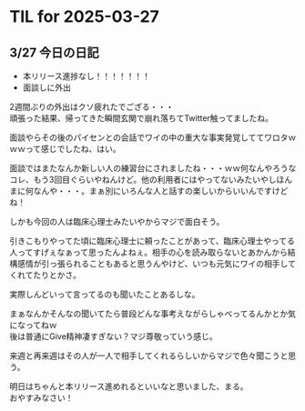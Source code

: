 # TIL for 2025-03-27
## 3/27 今日の日記

- 本リリース進捗なし！！！！！！！
- 面談しに外出

2週間ぶりの外出はクソ疲れたでござる・・・  
頑張った結果、帰ってきた瞬間玄関で崩れ落ちてTwitter触ってましたね。

面談やらその後のパイセンとの会話でワイの中の重大な事実発覚しててワロタｗｗｗって感じでしたね、はい。

面談ではまたなんか新しい人の練習台にされましたね・・・ｗｗ何なんやろうなコレ、もう3回目ぐらいやねんけど。他の利用者にはやってないみたいやしほんまに何なんや・・・。まぁ別にいろんな人と話すの楽しいからいいんですけどね！

しかも今回の人は臨床心理士みたいやからマジで面白そう。

引きこもりやってた頃に臨床心理士に頼ったことがあって、臨床心理士やってる人ってすげぇなぁって思ったんよねぇ。相手の心を読み取らないとあかんから結構感情が引っ張られることもあると思うんやけど、いつも元気にワイの相手してくれてたりとかさ。

実際しんどいって言ってるのも聞いたことあるしな。

まぁなんかそんなの聞いてたら普段どんな事考えながらしゃべってるんかとか気になってねｗ  
後は普通にGive精神凄すぎない？マジ尊敬っていう感じ。

来週と再来週はその人が一人で相手してくれるらしいからマジで色々聞こうと思う。

明日はちゃんと本リリース進めれるといいなと思いました、まる。  
おやすみなさい！
